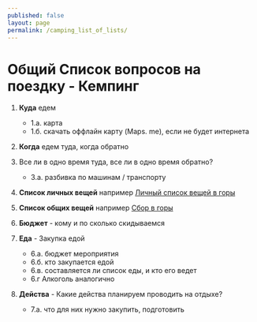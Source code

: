 ```yaml
---
published: false
layout: page
permalink: /camping_list_of_lists/
---
```

# Общий Список вопросов на поездку - Кемпинг

1. **Куда** едем
	- 1.а. карта
	- 1.б. скачать оффлайн карту (Maps. me), если не будет интернета

2. **Когда** едем туда, когда обратно

3. Все ли в одно время туда, все ли в одно время обратно?
	- 3.а. разбивка по машинам / транспорту

4. **Список личных вещей**
	например [Личный список вещей в горы](http://stoyanovd.github.io/2015/05/17/person-list-to-mountains.html)

5. **Список общих вещей**
	например [Сбор в горы](http://stoyanovd.github.io/2016/04/19/make-mountains.html)

6. **Бюджет** - кому и по сколько скидываемся

7. **Еда** - Закупка едой
	- 6.а. бюджет мероприятия
	- 6.б. кто закупается едой
	- 6.в. составляется ли список еды, и кто его ведет
	- 6.г Алкоголь аналогично

8. **Действа** - Какие действа планируем проводить на отдыхе?
	- 7.а. что для них нужно закупить, подготовить

